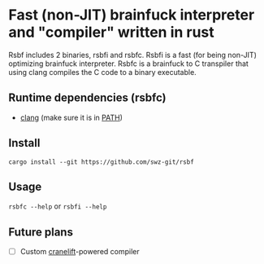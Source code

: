 # Fast (non-JIT) brainfuck interpreter and "compiler" written in rust

Rsbf includes 2 binaries, rsbfi and rsbfc. Rsbfi is a fast (for being non-JIT) optimizing brainfuck interpreter. Rsbfc is a brainfuck to C transpiler that using clang compiles the C code to a binary executable.

## Runtime dependencies (rsbfc)

- [clang](https://clang.llvm.org/) (make sure it is in [PATH](https://en.wikipedia.org/wiki/PATH_(variable)))

## Install
`cargo install --git https://github.com/swz-git/rsbf`

## Usage
`rsbfc --help` or `rsbfi --help`

## Future plans

- [ ] Custom [cranelift](https://cranelift.dev/)-powered compiler